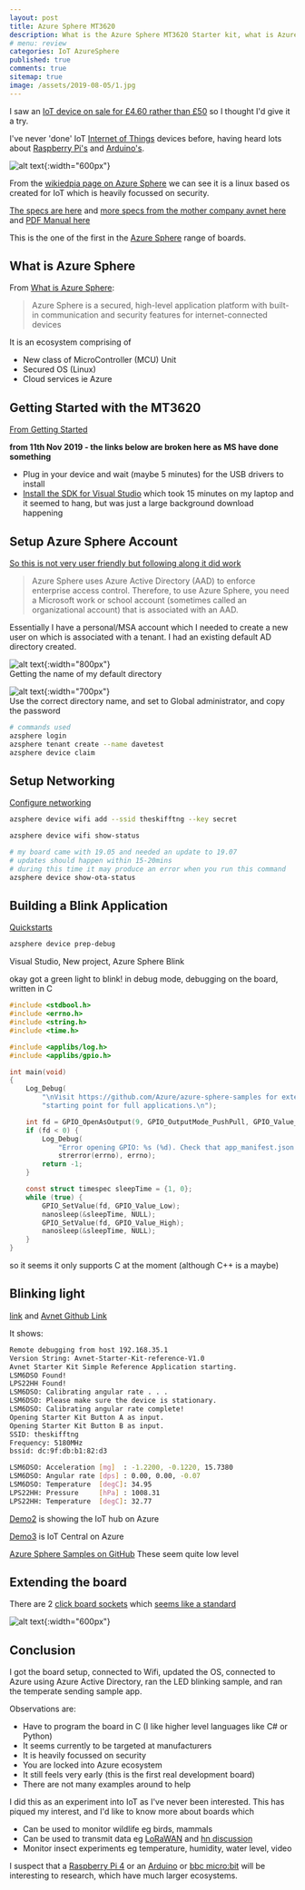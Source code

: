 ```yaml
---
layout: post
title: Azure Sphere MT3620
description: What is the Azure Sphere MT3620 Starter kit, what is Azure Sphere and my initial impressions on getting code samples working
# menu: review
categories: IoT AzureSphere
published: true 
comments: true     
sitemap: true
image: /assets/2019-08-05/1.jpg
---
```


I saw an [IoT device on sale for £4.60 rather than £50](https://www.element14.com/community/groups/azuresphere) so I thought I'd give it a try.  

I've never 'done' IoT [Internet of Things](https://en.wikipedia.org/wiki/Internet_of_things) devices before, having heard lots about [Raspberry Pi's](https://www.raspberrypi.org/) and [Arduino's](https://www.arduino.cc/).

![alt text](/assets/2019-08-05/1.jpg "Azure Sphere MT3620"){:width="600px"}

From the [wikiedpia page on Azure Sphere](https://en.wikipedia.org/wiki/Azure_Sphere) we can see it is a linux based os created for IoT which is heavily focussed on security.

[The specs are here](https://www.element14.com/community/community/designcenter/azure-sphere-starter-kits?ICID=azure-sphereCH-topbanner) and [more specs from the mother company avnet here](https://www.avnet.com/shop/us/products/avnet-engineering-services/aes-ms-mt3620-sk-g-3074457345636825680/?aka_re=1) and [PDF Manual here](https://www.avnet.com/opasdata/d120001/medias/docus/196/Azure%20Sphere%20Starter%20Kit%20User%20Guide%20(v1.3).pdf)  

This is the one of the first in the [Azure Sphere](https://azure.microsoft.com/en-us/services/azure-sphere/get-started/) range of boards.  

## What is Azure Sphere

From [What is Azure Sphere](https://docs.microsoft.com/en-us/azure-sphere/product-overview/what-is-azure-sphere):

> Azure Sphere is a secured, high-level application platform with built-in communication and security features for internet-connected devices

It is an ecosystem comprising of

- New class of MicroController (MCU) Unit
- Secured OS (Linux)
- Cloud services ie Azure

## Getting Started with the MT3620

[From Getting Started](https://docs.microsoft.com/en-us/azure-sphere/)

**from 11th Nov 2019 - the links below are broken here as MS have done something**

- Plug in your device and wait (maybe 5 minutes) for the USB drivers to install
- [Install the SDK for Visual Studio](https://aka.ms/AzureSphereSDKDownload) which took 15 minutes on my laptop and it seemed to hang, but was just a large background download happening

## Setup Azure Sphere Account

[So this is not very user friendly but following along it did work](https://docs.microsoft.com/en-us/azure-sphere/install/azure-directory-account)  

> Azure Sphere uses Azure Active Directory (AAD) to enforce enterprise access control. Therefore, to use Azure Sphere, you need a Microsoft work or school account (sometimes called an organizational account) that is associated with an AAD.

Essentially I have a personal/MSA account which I needed to create a new user on which is associated with a tenant. I had an existing default AD directory created.

![alt text](/assets/2019-08-05/2.jpg "Azure AD"){:width="800px"}  
Getting the name of my default directory

![alt text](/assets/2019-08-05/3.jpg "Creating a new user"){:width="700px"}  
Use the correct directory name, and set to Global administrator, and copy the password

```bash
# commands used
azsphere login
azsphere tenant create --name davetest
azsphere device claim
```

## Setup Networking

[Configure networking](https://docs.microsoft.com/en-us/azure-sphere/install/configure-wifi)

```bash
azsphere device wifi add --ssid theskifftng --key secret

azsphere device wifi show-status

# my board came with 19.05 and needed an update to 19.07
# updates should happen within 15-20mins
# during this time it may produce an error when you run this command
azsphere device show-ota-status
```

## Building a Blink Application

[Quickstarts](https://docs.microsoft.com/en-us/azure-sphere/quickstarts/qs-overview)

```bash
azsphere device prep-debug
```

Visual Studio, New project, Azure Sphere Blink

okay got a green light to blink! in debug mode, debugging on the board, written in C

```c
#include <stdbool.h>
#include <errno.h>
#include <string.h>
#include <time.h>

#include <applibs/log.h>
#include <applibs/gpio.h>

int main(void)
{
    Log_Debug(
        "\nVisit https://github.com/Azure/azure-sphere-samples for extensible samples to use as a "
        "starting point for full applications.\n");

    int fd = GPIO_OpenAsOutput(9, GPIO_OutputMode_PushPull, GPIO_Value_High);
    if (fd < 0) {
        Log_Debug(
            "Error opening GPIO: %s (%d). Check that app_manifest.json includes the GPIO used.\n",
            strerror(errno), errno);
        return -1;
    }

    const struct timespec sleepTime = {1, 0};
    while (true) {
        GPIO_SetValue(fd, GPIO_Value_Low);
        nanosleep(&sleepTime, NULL);
        GPIO_SetValue(fd, GPIO_Value_High);
        nanosleep(&sleepTime, NULL);
    }
}
```

so it seems it only supports C at the moment (although C++ is a maybe)

## Blinking light

[link](https://www.element14.com/community/groups/internet-of-things/blog/2019/04/24/avnets-azure-sphere-starter-kit-out-of-box-demo-part-1-of-3?ICID=azuresphere-kit-datasheet-widget) and [Avnet Github Link](https://github.com/Avnet/AvnetAzureSphereStarterKitReferenceDesign.git)

It shows:

```bash
Remote debugging from host 192.168.35.1
Version String: Avnet-Starter-Kit-reference-V1.0
Avnet Starter Kit Simple Reference Application starting.
LSM6DSO Found!
LPS22HH Found!
LSM6DSO: Calibrating angular rate . . .
LSM6DSO: Please make sure the device is stationary.
LSM6DSO: Calibrating angular rate complete!
Opening Starter Kit Button A as input.
Opening Starter Kit Button B as input.
SSID: theskifftng
Frequency: 5180MHz
bssid: dc:9f:db:b1:82:d3

LSM6DSO: Acceleration [mg]  : -1.2200, -0.1220, 15.7380
LSM6DSO: Angular rate [dps] : 0.00, 0.00, -0.07
LSM6DSO: Temperature  [degC]: 34.95
LPS22HH: Pressure     [hPa] : 1008.31
LPS22HH: Temperature  [degC]: 32.77
```

[Demo2](https://www.element14.com/community/groups/internet-of-things/blog/2019/05/01/azure-sphere-starter-kit-out-of-box-demo-blog-post-2) is showing the IoT hub on Azure

[Demo3](https://www.element14.com/community/groups/internet-of-things/blog/2019/05/09/avnets-azure-sphere-starter-kit-out-of-box-demo-part-3-of-3) is IoT Central on Azure

[Azure Sphere Samples on GitHub](https://github.com/Azure/azure-sphere-samples)
These seem quite low level

## Extending the board

There are 2 [click board sockets](https://www.mouser.co.uk/new/mikroelektronika/mikroelektronikaClick/) which [seems like a standard](https://www.mikroe.com/mikrobus)

![alt text](/assets/2019-08-05/5.png "Extending"){:width="600px"}

## Conclusion

I got the board setup, connected to Wifi, updated the OS, connected to Azure using Azure Active Directory, ran the LED blinking sample, and ran the temperate sending sample app.

Observations are:

- Have to program the board in C (I like higher level languages like C# or Python)
- It seems currently to be targeted at manufacturers
- It is heavily focussed on security
- You are locked into Azure ecosystem 
- It still feels very early (this is the first real development board)
- There are not many examples around to help

I did this as an experiment into IoT as I've never been interested. This has piqued my interest, and I'd like to know more about boards which

- Can be used to monitor wildlife eg birds, mammals
- Can be used to transmit data eg [LoRaWAN](https://www.thethingsnetwork.org/) and [hn discussion](https://news.ycombinator.com/item?id=20562684)
- Monitor insect experiments eg temperature, humidity, water level, video

I suspect that a [Raspberry Pi 4](https://www.raspberrypi.org/) or an [Arduino](https://www.arduino.cc/) or [bbc micro:bit](https://microbit.org/) will be interesting to research, which have much larger ecosystems.
